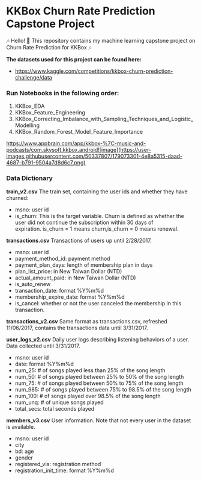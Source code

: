# KKBox Churn Rate Prediction Capstone Project

:notes: Hello! :wave: This repository contains my machine learning capstone project on Churn Rate Prediction for KKBox :notes:

**The datasets used for this project can be found here:**

- https://www.kaggle.com/competitions/kkbox-churn-prediction-challenge/data

### Run Notebooks in the following order:

1. KKBox_EDA
2. KKBox_Feature_Engineering
3. KKBox_Correcting_Imbalance_with_Sampling_Techniques_and_Logistic_Modelling
4. KKBox_Random_Forest_Model_Feature_Importance

https://www.appbrain.com/app/kkbox-%7C-music-and-podcasts/com.skysoft.kkbox.android![image](https://user-images.githubusercontent.com/50337807/179073301-4e8a5315-daad-4687-b791-9504a7d8d6c7.png)


### Data Dictionary

**train_v2.csv**
The train set, containing the user ids and whether they have churned:

- msno: user id
- is_churn: This is the target variable. Churn is defined as whether the user did not continue the subscription within 30 days of expiration. is_churn = 1 means churn,is_churn = 0 means renewal.

**transactions.csv**
Transactions of users up until 2/28/2017.

- msno: user id
- payment_method_id: payment method
- payment_plan_days: length of membership plan in days
- plan_list_price: in New Taiwan Dollar (NTD)
- actual_amount_paid: in New Taiwan Dollar (NTD)
- is_auto_renew
- transaction_date: format %Y%m%d
- membership_expire_date: format %Y%m%d
- is_cancel: whether or not the user canceled the membership in this transaction.

**transactions_v2.csv**
Same format as transactions.csv, refreshed 11/06/2017, contains the transactions data until 3/31/2017.

**user_logs_v2.csv**
Daily user logs describing listening behaviors of a user. Data collected until 3/31/2017.
- msno: user id
- date: format %Y%m%d
- num_25: # of songs played less than 25% of the song length
- num_50: # of songs played between 25% to 50% of the song length
- num_75: # of songs played between 50% to 75% of the song length
- num_985: # of songs played between 75% to 98.5% of the song length
- num_100: # of songs played over 98.5% of the song length
- num_unq: # of unique songs played
- total_secs: total seconds played

**members_v3.csv**
User information. Note that not every user in the dataset is available.
- msno: user id
- city
- bd: age
- gender
- registered_via: registration method
- registration_init_time: format %Y%m%d
